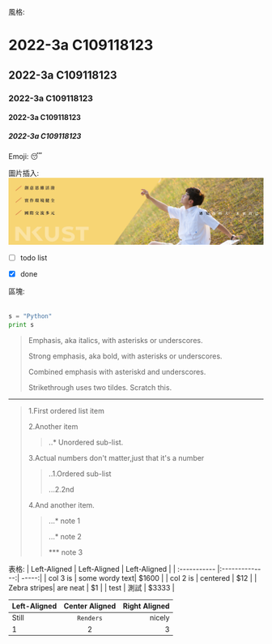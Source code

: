 
風格:
# 2022-3a C109118123
## 2022-3a C109118123
### 2022-3a C109118123
#### 2022-3a C109118123
##### 2022-3a C109118123


Emoji:
😴


圖片插入:
![NKUST](nkust.jpg "nkust")


- [ ] todo list
- [x] done


區塊:
```python

s = "Python"
print s

```


>Emphasis, aka italics, with asterisks or underscores.
>
>Strong emphasis, aka bold, with asterisks or underscores.
>
>Combined emphasis with asteriskd and underscores.
>
>Strikethrough uses two tildes. Scratch this.

---

>1.First ordered list item
>
>2.Another item
  >>..* Unordered sub-list.
  >>
>3.Actual numbers don't matter,just that it's a number
  >>..1.Ordered sub-list
  >>
  >>...2.2nd
  >>
>4.And another item.
  >>...* note 1
  >>
  >>...* note 2
  >>
  >>*** note 3


表格:
| Left-Aligned | Left-Aligned | Left-Aligned |
| :----------- |:--------------:| -----:|
| col 3 is     | some wordy text| $1600 |
| col 2 is     | centered       |   $12 |
| Zebra stripes| are neat       |    $1 |
| test | 測試       |    $3333 |

| Left-Aligned | Center Aligned | Right Aligned |
| :----------- |:--------------:| -----:|
| Still        | `Renders`      | nicely |
| 1            | 2              |3         |


